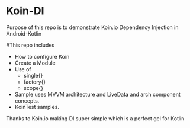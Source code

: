 # Koin-DI
Purpose of this repo is to demonstrate Koin.io Dependency Injection in Android-Kotlin

#This repo includes 

  - How to configure Koin
  - Create a Module
  - Use of
  	- single{}
  	- factory{}
  	- scope{}
  - Sample uses MVVM architecture and LiveData and arch component concepts.
  - KoinTest samples.
  
  
  Thanks to Koin.io making DI super simple which is a perfect gel for Kotlin 
